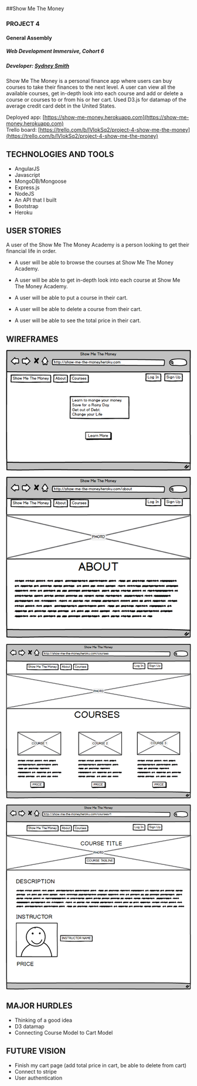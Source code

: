 ##Show Me The Money
### PROJECT 4
#### General Assembly
##### Web Development Immersive, Cohort 6
##### Developer: [Sydney Smith](https://www.linkedin.com/in/iamsydneysmith)

Show Me The Money is a personal finance app where users can buy courses to take their finances to the next level. A user can view all the available courses, get in-depth look into each course and add or delete a course or courses to or from his or her cart. Used D3.js for datamap of the average credit card debt in the United States.

Deployed app: [https://show-me-money.herokuapp.com](https://show-me-money.herokuapp.com)<br>
Trello board: [https://trello.com/b/lVIokSq2/project-4-show-me-the-money](https://trello.com/b/lVIokSq2/project-4-show-me-the-money)

## TECHNOLOGIES AND TOOLS
- AngularJS
- Javascript
- MongoDB/Mongoose
- Express.js
- NodeJS
- An API that I built
- Bootstrap
- Heroku

## USER STORIES
A user of the Show Me The Money Academy is a person looking to get their financial life in order.

- A user will be able to browse the courses at Show Me The Money Academy.

- A user will be able to get in-depth look into each course at Show Me The Money Academy.

- A user will be able to put a course in their cart.

- A user will be able to delete a course from their cart.

- A user will be able to see the total price in their cart.

## WIREFRAMES

![Homepage](https://github.com/iamsydsmith/show-me-the-money/blob/master/public/img/images/homepage.png)

![About Page](https://github.com/iamsydsmith/show-me-the-money/blob/master/public/img/images/about-page.png)

![Courses](https://github.com/iamsydsmith/show-me-the-money/blob/master/public/img/images/courses.png)

![View Course](https://github.com/iamsydsmith/show-me-the-money/blob/master/public/img/images/course-show.png)

## MAJOR HURDLES
- Thinking of a good idea
- D3 datamap
- Connecting Course Model to Cart Model

## FUTURE VISION
- Finish my cart page (add total price in cart, be able to delete from cart)
- Connect to stripe
- User authentication
